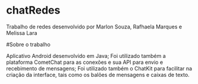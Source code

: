 # chatRedes

  Trabalho de redes desenvolvido por Marlon Souza, Rafhaela Marques e Melissa Lara

#Sobre o trabalho

  Aplicativo Android desenvolvido em Java;
  Foi utilizado também a plataforma CometChat para as conexões e sua API para envio e recebimento de mensagens;
  Foi utilizado também o ChatKit para facilitar na criação da interface, tais como os balões de mensagens e caixas de texto.
